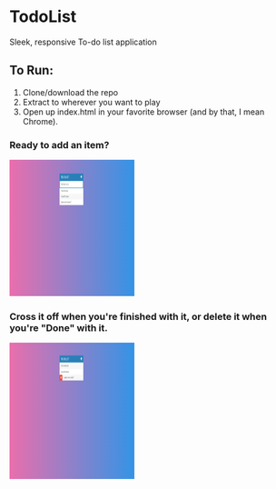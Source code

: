 # TodoList
Sleek, responsive To-do list application


## To Run:
1. Clone/download the repo
2. Extract to wherever you want to play
3. Open up index.html in your favorite browser (and by that, I mean Chrome).


### Ready to add an item?
<p>
    <img src="/assets/img/screen1.png" width="220" height="240" />
</p>


### Cross it off when you're finished with it, or delete it when you're "Done" with it.
<p>
    <img src="/assets/img/screen2.png" width="220" height="240" />
</p>
